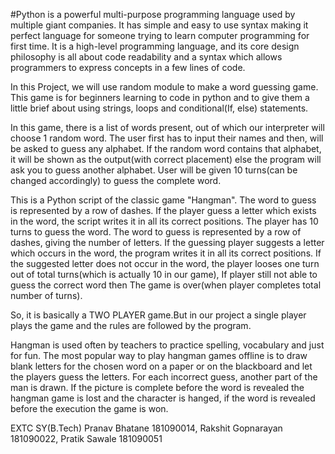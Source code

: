 #Python is a powerful multi-purpose programming language used by multiple giant companies.
It has simple and easy to use syntax making it perfect language for someone trying to learn computer programming for first time.
It is a high-level programming language, and its core design philosophy is all about code readability and a syntax which allows programmers to express concepts in a few lines of code.

In this Project, we will use random module to make a word guessing game.
This game is for beginners learning to code in python and to give them a little brief about using strings, loops and conditional(If, else) statements.

In this game, there is a list of words present, out of which our interpreter will choose 1 random word.
The user first has to input their names and then, will be asked to guess any alphabet.
If the random word contains that alphabet, it will be shown as the output(with correct placement) else the program will ask you to guess another alphabet.
User will be given 10 turns(can be changed accordingly) to guess the complete word.

This is a Python script of the classic game "Hangman".
The word to guess is represented by a row of dashes.
If the player guess a letter which exists in the word, the script writes it in all its correct positions.
The player has 10 turns to guess the word.
The word to guess is represented by a row of dashes, giving the number of letters.
If the guessing player suggests a letter which occurs in the word, the program writes it in all its correct positions.
If the suggested letter does not occur in the word, the player looses one turn out of total turns(which is actually 10 in our game),
If player still not able to guess the correct word then The game is over(when player completes total number of turns).

So, it is basically a TWO PLAYER game.But in our project a single player plays the game and the rules are followed by the program.

Hangman is used often by teachers to practice spelling, vocabulary and just for fun.
The most popular way to play hangman games offline is to draw blank letters for the chosen word on a paper or on the blackboard and let the players guess the letters.
For each incorrect guess, another part of the man is drawn.
If the picture is complete before the word is revealed the hangman game is lost and the character is hanged, if the word is revealed before the execution the game is won.

EXTC SY(B.Tech)
Pranav Bhatane 181090014,
Rakshit Gopnarayan 181090022,
Pratik Sawale 181090051
